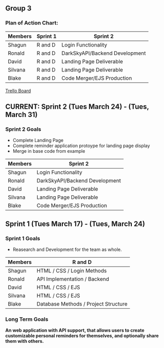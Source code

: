 ## Group 3

### Plan of Action Chart:

| Members | Sprint 1 | Sprint 2 |
| ------- | -------- | -------- |
| Shagun  | R and D  |  Login Functionality |
| Ronald  | R and D  |  DarkSkyAPI/Backend Development  |
| David   | R and D  |  Landing Page Deliverable  |
| Silvana | R and D  | Landing Page Deliverable |
| Blake   | R and D  | Code Merger/EJS Production |

[Trello Board](https://trello.com/invite/b/Bf31PkJP/b57518b64f5b2c1cb753b06326ea1366/reminders-application)

## CURRENT: Sprint 2 (Tues March 24) - (Tues, March 31)

### Sprint 2 Goals

- Complete Landing Page
- Complete reminder application protoype for landing page display
- Merge in base code from example

| Members | Sprint 2 |
| ------- | -------- |
| Shagun  | Login Functionality |
| Ronald  | DarkSkyAPI/Backend Development  |
| David   | Landing Page Deliverable  |
| Silvana | Landing Page Deliverable |
| Blake   | Code Merger/EJS Production |

## Sprint 1 (Tues March 17) - (Tues, March 24)

### Sprint 1 Goals

- Reasearch and Development for the team as whole.

| Members | R and D | 
| ------- | -------- |
| Shagun  | HTML / CSS / Login Methods  |
| Ronald  | API Implementation / Backend  |
| David   | HTML / CSS / EJS  |
| Silvana | HTML / CSS / EJS  |
| Blake   | Database Methods / Project Structure  |

### Long Term Goals

**An web application with API support, that allows users to create customizable personal reminders for themselves, and optionally share them with others.**
